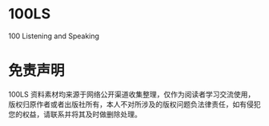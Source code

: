 # 100LS
100 Listening and Speaking

# 免责声明
100LS 资料素材均来源于网络公开渠道收集整理，仅作为阅读者学习交流使用，版权归原作者或者出版社所有，本人不对所涉及的版权问题负法律责任，如有侵犯您的权益，请联系并将其及时做删除处理。
